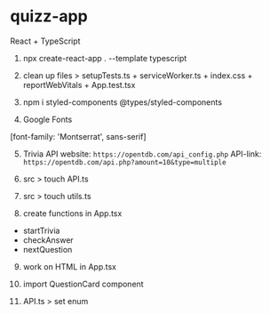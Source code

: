 # quizz-app

React + TypeScript

1. npx create-react-app . --template typescript

2. clean up files > setupTests.ts + serviceWorker.ts + index.css + reportWebVitals + App.test.tsx

3. npm i styled-components @types/styled-components

4. Google Fonts
<link rel="preconnect" href="https://fonts.googleapis.com">
<link rel="preconnect" href="https://fonts.gstatic.com" crossorigin>
<link href="https://fonts.googleapis.com/css2?family=Montserrat:wght@100&display=swap" rel="stylesheet">
[font-family: 'Montserrat', sans-serif]

5. Trivia API
   website: `https://opentdb.com/api_config.php`
   API-link: `https://opentdb.com/api.php?amount=10&type=multiple`

6. src > touch API.ts

7. src > touch utils.ts

8. create functions in App.tsx

- startTrivia
- checkAnswer
- nextQuestion

9. work on HTML in App.tsx

10. import QuestionCard component

11. API.ts > set enum

